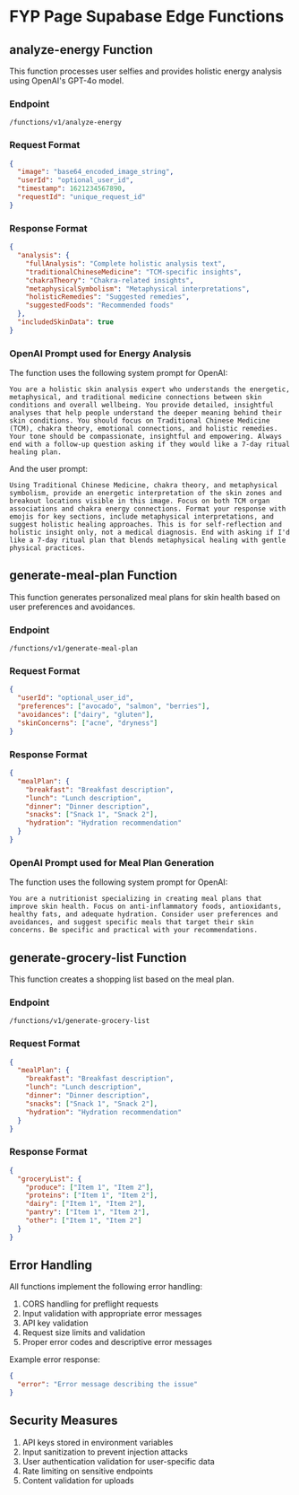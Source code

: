 
# FYP Page Supabase Edge Functions

## analyze-energy Function

This function processes user selfies and provides holistic energy analysis using OpenAI's GPT-4o model.

### Endpoint
`/functions/v1/analyze-energy`

### Request Format
```json
{
  "image": "base64_encoded_image_string",
  "userId": "optional_user_id",
  "timestamp": 1621234567890,
  "requestId": "unique_request_id"
}
```

### Response Format
```json
{
  "analysis": {
    "fullAnalysis": "Complete holistic analysis text",
    "traditionalChineseMedicine": "TCM-specific insights",
    "chakraTheory": "Chakra-related insights",
    "metaphysicalSymbolism": "Metaphysical interpretations",
    "holisticRemedies": "Suggested remedies",
    "suggestedFoods": "Recommended foods"
  },
  "includedSkinData": true
}
```

### OpenAI Prompt used for Energy Analysis
The function uses the following system prompt for OpenAI:

```
You are a holistic skin analysis expert who understands the energetic, metaphysical, and traditional medicine connections between skin conditions and overall wellbeing. You provide detailed, insightful analyses that help people understand the deeper meaning behind their skin conditions. You should focus on Traditional Chinese Medicine (TCM), chakra theory, emotional connections, and holistic remedies. Your tone should be compassionate, insightful and empowering. Always end with a follow-up question asking if they would like a 7-day ritual healing plan.
```

And the user prompt:

```
Using Traditional Chinese Medicine, chakra theory, and metaphysical symbolism, provide an energetic interpretation of the skin zones and breakout locations visible in this image. Focus on both TCM organ associations and chakra energy connections. Format your response with emojis for key sections, include metaphysical interpretations, and suggest holistic healing approaches. This is for self-reflection and holistic insight only, not a medical diagnosis. End with asking if I'd like a 7-day ritual plan that blends metaphysical healing with gentle physical practices.
```

## generate-meal-plan Function

This function generates personalized meal plans for skin health based on user preferences and avoidances.

### Endpoint
`/functions/v1/generate-meal-plan`

### Request Format
```json
{
  "userId": "optional_user_id",
  "preferences": ["avocado", "salmon", "berries"],
  "avoidances": ["dairy", "gluten"],
  "skinConcerns": ["acne", "dryness"]
}
```

### Response Format
```json
{
  "mealPlan": {
    "breakfast": "Breakfast description",
    "lunch": "Lunch description",
    "dinner": "Dinner description",
    "snacks": ["Snack 1", "Snack 2"],
    "hydration": "Hydration recommendation"
  }
}
```

### OpenAI Prompt used for Meal Plan Generation
The function uses the following system prompt for OpenAI:

```
You are a nutritionist specializing in creating meal plans that improve skin health. Focus on anti-inflammatory foods, antioxidants, healthy fats, and adequate hydration. Consider user preferences and avoidances, and suggest specific meals that target their skin concerns. Be specific and practical with your recommendations.
```

## generate-grocery-list Function

This function creates a shopping list based on the meal plan.

### Endpoint
`/functions/v1/generate-grocery-list`

### Request Format
```json
{
  "mealPlan": {
    "breakfast": "Breakfast description",
    "lunch": "Lunch description",
    "dinner": "Dinner description",
    "snacks": ["Snack 1", "Snack 2"],
    "hydration": "Hydration recommendation"
  }
}
```

### Response Format
```json
{
  "groceryList": {
    "produce": ["Item 1", "Item 2"],
    "proteins": ["Item 1", "Item 2"],
    "dairy": ["Item 1", "Item 2"],
    "pantry": ["Item 1", "Item 2"],
    "other": ["Item 1", "Item 2"]
  }
}
```

## Error Handling

All functions implement the following error handling:

1. CORS handling for preflight requests
2. Input validation with appropriate error messages
3. API key validation
4. Request size limits and validation
5. Proper error codes and descriptive error messages

Example error response:
```json
{
  "error": "Error message describing the issue"
}
```

## Security Measures

1. API keys stored in environment variables
2. Input sanitization to prevent injection attacks
3. User authentication validation for user-specific data
4. Rate limiting on sensitive endpoints
5. Content validation for uploads
